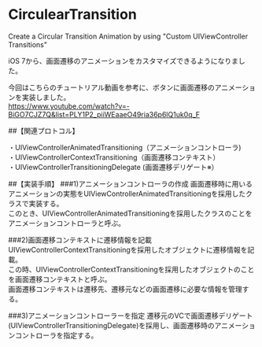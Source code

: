 # CirculearTransition

Create a Circular Transition Animation by using "Custom UIViewController Transitions"


iOS 7から、画面遷移のアニメーションをカスタマイズできるようになりました。

今回はこちらのチュートリアル動画を参考に、ボタンに画面遷移のアニメーションを実装しました。   
<https://www.youtube.com/watch?v=-BiGO7CJZ7Q&list=PLY1P2_piiWEaaeO49ria36p6lQ1uk0q_F>


##【関連プロトコル】

・UIViewControllerAnimatedTransitioning（アニメーションコントローラ)  
・UIViewControllerContextTransitioning（画面遷移コンテキスト）  
・UIViewControllerTransitioningDelegate (画面遷移デリゲート※）  



##【実装手順】
###1)アニメーションコントローラの作成
画面遷移時に用いるアニメーションの実態をUIViewControllerAnimatedTransitioningを採用したクラスで実装する。  
このとき、UIViewControllerAnimatedTransitioningを採用したクラスのことをアニメーションコントローラと呼ぶ。  

###2)画面遷移コンテキストに遷移情報を記載
UIViewControllerContextTransitioningを採用したオブジェクトに遷移情報を記載。  
この時、UIViewControllerContextTransitioningを採用したオブジェクトのことを画面遷移コンテキストと呼ぶ。  
画面遷移コンテキストは遷移先、遷移元などの画面遷移に必要な情報を管理する。  

###3)アニメーションコントローラーを指定
遷移元のVCで画面遷移デリゲート(UIViewControllerTransitioningDelegate)を採用し、画面遷移時のアニメーションコントローラを指定する。  



